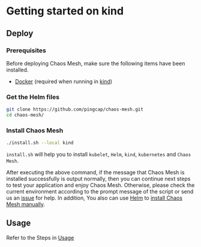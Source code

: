# Getting started on kind

## Deploy

### Prerequisites

Before deploying Chaos Mesh, make sure the following items have been installed. 

- [Docker](https://docs.docker.com/install/) (required when running in [kind](https://kind.sigs.k8s.io/))

### Get the Helm files

```bash
git clone https://github.com/pingcap/chaos-mesh.git
cd chaos-mesh/
```

### Install Chaos Mesh

```bash
./install.sh --local kind
```

`install.sh` will help you to install `kubelet`, `Helm`, `kind`, `kubernetes` and `Chaos Mesh`. 

After executing the above command, if the message that Chaos Mesh is installed 
successfully is output normally, then you can continue next steps to test your application and enjoy Chaos Mesh. 
Otherwise, please check the current environment according to the prompt message of the script 
or send us an [issue](https://github.com/pingcap/chaos-mesh/issues/new/choose) for help. 
In addition, You also can use [Helm](https://helm.sh/) to [install Chaos Mesh manually](deploy.md).

## Usage

Refer to the Steps in [Usage](usage.md)

